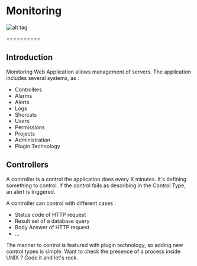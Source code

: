 Monitoring
==========
![alt tag](https://raw.githubusercontent.com/doubotis/Monitoring/master/docs/monitoring-sample.png)

==========

Introduction
------------------
Monitoring Web Application allows management of servers.
The application includes several systems, as :
* Controllers
* Alarms
* Alerts
* Logs
* Shorcuts
* Users
* Permissions
* Projects
* Administration
* Plugin Technology

Controllers
-----------
A controller is a control the application does every X minutes. It's defining something to control. If the control fails as describing in the Control Type, an alert is triggered.

A controller can control with different cases :
* Status code of HTTP request
* Result set of a database query
* Body Answer of HTTP request
* ...

The manner to control is featured with plugin technology, so adding new control types is simple. Want to check the presence of a process inside UNIX ? Code it and let's rock.
